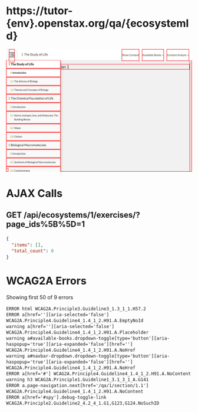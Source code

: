 # https://tutor-{env}.openstax.org/qa/{ecosystemId}

![image](./screenshots/tutor-{env}.openstax.org_qa_{ecosystemId}.png)

# AJAX Calls

## GET /api/ecosystems/1/exercises/?page_ids%5B%5D=1

```json
{
  "items": [],
  "total_count": 0
}
```


# WCAG2A Errors

Showing first 50 of 9 errors

```
ERROR html WCAG2A.Principle3.Guideline3_1.3_1_1.H57.2
ERROR a[href=''][aria-selected='false'] WCAG2A.Principle4.Guideline4_1.4_1_2.H91.A.EmptyNoId
warning a[href=''][aria-selected='false'] WCAG2A.Principle4.Guideline4_1.4_1_2.H91.A.Placeholder
warning a#available-books.dropdown-toggle[type='button'][aria-haspopup='true'][aria-expanded='false'][href=''] WCAG2A.Principle4.Guideline4_1.4_1_2.H91.A.NoHref
warning a#navbar-dropdown.dropdown-toggle[type='button'][aria-haspopup='true'][aria-expanded='false'][href=''] WCAG2A.Principle4.Guideline4_1.4_1_2.H91.A.NoHref
ERROR a[href='#'] WCAG2A.Principle4.Guideline4_1.4_1_2.H91.A.NoContent
warning h3 WCAG2A.Principle1.Guideline1_3.1_3_1_A.G141
ERROR a.page-navigation.next[href='/qa/1/section/1.1'] WCAG2A.Principle4.Guideline4_1.4_1_2.H91.A.NoContent
ERROR a[href='#spy'].debug-toggle-link WCAG2A.Principle2.Guideline2_4.2_4_1.G1,G123,G124.NoSuchID
```

